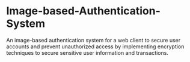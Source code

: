 # Image-based-Authentication-System
An image-based authentication system for a web client to secure user accounts and prevent unauthorized access by implementing encryption techniques to secure sensitive user information and  transactions.
